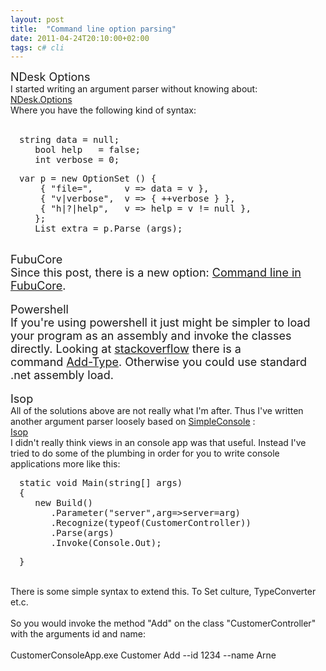 ```yaml
---
layout: post
title:  "Command line option parsing"
date: 2011-04-24T20:10:00+02:00
tags: c# cli
---
```


<div dir="ltr" style="text-align: left;" trbidi="on">
<span class="Apple-style-span" style="font-size: large;">NDesk Options</span><br>
I started writing an argument parser without knowing about:<br><a href="http://www.ndesk.org/Options">NDesk.Options</a><br>
Where you have the following kind of syntax:<br><span class="Apple-style-span" style="font-family: Verdana, sans-serif; font-size: 13px;"></span><br><pre style="margin-bottom: 1em; margin-left: 1em; margin-right: 1em; margin-top: 1em;">string data = null;
   bool help   = false;
   int verbose = 0;
</pre>
<pre style="margin-bottom: 1em; margin-left: 1em; margin-right: 1em; margin-top: 1em;">var p = new OptionSet () {
    { "file=",      v =&gt; data = v },
    { "v|verbose",  v =&gt; { ++verbose } },
    { "h|?|help",   v =&gt; help = v != null },
   };
   List<string> extra = p.Parse (args);</string></pre>
<span class="Apple-style-span" style="font-size: large;"><span class="Apple-style-span" style="font-size: small;"></span></span><br><div style="margin-bottom: 0px; margin-left: 0px; margin-right: 0px; margin-top: 0px;">
<span class="Apple-style-span" style="font-size: large;"><span class="Apple-style-span" style="font-size: large;">FubuCore</span></span>
</div>
<div style="margin-bottom: 0px; margin-left: 0px; margin-right: 0px; margin-top: 0px;">
<span class="Apple-style-span" style="font-size: large;">Since this post, there is a new option: <a href="http://lostechies.com/chadmyers/2011/06/06/cool-stuff-in-fubucore-no-6-command-line/">Command line in FubuCore</a>.</span><br><span class="Apple-style-span" style="font-size: large;"><span class="Apple-style-span" style="font-size: small;"></span></span><br><span class="Apple-style-span" style="font-size: large;"><span class="Apple-style-span" style="font-size: large;">Powershell</span></span><br><span class="Apple-style-span" style="font-size: large;">If you're using powershell it just might be simpler to load your program as an assembly and invoke the classes directly. Looking at <a href="http://stackoverflow.com/questions/3360867/add-reference-to-dll-in-powershell-2-0">stackoverflow</a> there is a command <a href="http://technet.microsoft.com/en-us/library/dd315241.aspx">Add-Type</a>. Otherwise you could use standard .net assembly load.</span>
</div>
<br><span class="Apple-style-span" style="font-size: large;">Isop</span><br>
All of the solutions above are not really what I'm after. Thus I've written another argument parser loosely based on <a href="http://simpleconsole.rubyforge.org/">SimpleConsole</a> :<br><a href="https://github.com/wallymathieu/isop">Isop</a><br>
I didn't really think views in an console app was that useful. Instead I've tried to do some of the plumbing in order for you to write console applications more like this: <br><pre style="margin-bottom: 1em; margin-left: 1em; margin-right: 1em; margin-top: 1em;">static void Main(string[] args)
{
   new Build()
      .Parameter("server",arg=&gt;server=arg)
      .Recognize(typeof(CustomerController))
      .Parse(args)
      .Invoke(Console.Out);</pre>
<pre style="margin-bottom: 1em; margin-left: 1em; margin-right: 1em; margin-top: 1em;">}</pre>
<br>
There is some simple syntax to extend this. To Set culture, TypeConverter et.c. <br><br>
So you would invoke the method "Add" on the class "CustomerController" with the arguments id and name:<br><br>
CustomerConsoleApp.exe Customer Add --id 1234 --name Arne</div>
<div style="clear: both;"></div>